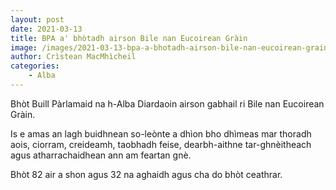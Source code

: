```yaml
---
layout: post
date: 2021-03-13
title: BPA a' bhòtadh airson Bile nan Eucoirean Gràin
image: /images/2021-03-13-bpa-a-bhotadh-airson-bile-nan-eucoirean-grain.webp
author: Crìstean MacMhìcheil
categories:
    - Alba
---
```


Bhòt Buill Pàrlamaid na h-Alba Diardaoin airson gabhail ri Bile nan Eucoirean Gràin.

Is e amas an lagh buidhnean so-leònte a dhìon bho dhìmeas mar thoradh aois, ciorram, creideamh, taobhadh feise, dearbh-aithne tar-ghnèitheach agus atharrachaidhean ann am feartan gnè.

Bhòt 82 air a shon agus 32 na aghaidh agus cha do bhòt ceathrar.
